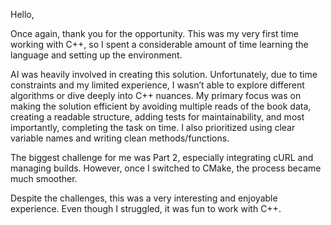 Hello,

Once again, thank you for the opportunity. This was my very first time working with C++, so I spent a considerable amount of time learning the language and setting up the environment.

AI was heavily involved in creating this solution. Unfortunately, due to time constraints and my limited experience, I wasn’t able to explore different algorithms or dive deeply into C++ nuances. My primary focus was on making the solution efficient by avoiding multiple reads of the book data, creating a readable structure, adding tests for maintainability, and most importantly, completing the task on time. I also prioritized using clear variable names and writing clean methods/functions.

The biggest challenge for me was Part 2, especially integrating cURL and managing builds. However, once I switched to CMake, the process became much smoother.

Despite the challenges, this was a very interesting and enjoyable experience. Even though I struggled, it was fun to work with C++.
